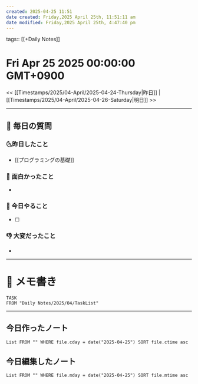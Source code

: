 ```yaml
---
created: 2025-04-25 11:51
date created: Friday,2025 April 25th, 11:51:11 am
date modified: Friday,2025 April 25th, 4:47:40 pm
---
```


tags:: [[+Daily Notes]]

# Fri Apr 25 2025 00:00:00 GMT+0900

<< [[Timestamps/2025/04-April/2025-04-24-Thursday|昨日]] | [[Timestamps/2025/04-April/2025-04-26-Saturday|明日]] >>

---
## 📅 毎日の質問
### 🌜昨日したこと
- [[プログラミングの基礎]]

### 🙌 面白かったこと
-

### 🚀 今日やること
- [ ]

### 👎 大変だったこと
-

---
# 📝 メモ書き

```dataview
TASK
FROM "Daily Notes/2025/04/TaskList"
```

---
## 今日作ったノート
```dataview
List FROM "" WHERE file.cday = date("2025-04-25") SORT file.ctime asc
```

## 今日編集したノート
```dataview
List FROM "" WHERE file.mday = date("2025-04-25") SORT file.mtime asc
```
